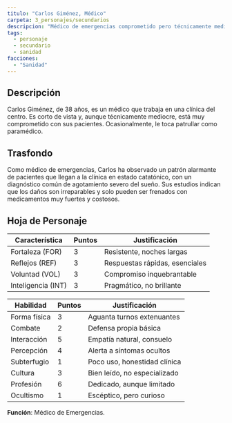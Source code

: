 ```yaml
---
titulo: "Carlos Giménez, Médico"
carpeta: 3_personajes/secundarios
descripcion: "Médico de emergencias comprometido pero técnicamente mediocre, que ha notado un patrón alarmante de pacientes con agotamiento del sueño."
tags:
  - personaje
  - secundario
  - sanidad
facciones:
  - "Sanidad"
---
```


## Descripción

Carlos Giménez, de 38 años, es un médico que trabaja en una clínica del centro. Es corto de vista y, aunque técnicamente mediocre, está muy comprometido con sus pacientes. Ocasionalmente, le toca patrullar como paramédico.

## Trasfondo

Como médico de emergencias, Carlos ha observado un patrón alarmante de pacientes que llegan a la clínica en estado catatónico, con un diagnóstico común de agotamiento severo del sueño. Sus estudios indican que los daños son irreparables y solo pueden ser frenados con medicamentos muy fuertes y costosos.

## Hoja de Personaje

| **Característica** | **Puntos** | **Justificación** |
| --- | --- | --- |
| Fortaleza (FOR) | 3 | Resistente, noches largas |
| Reflejos (REF) | 3 | Respuestas rápidas, esenciales |
| Voluntad (VOL) | 3 | Compromiso inquebrantable |
| Inteligencia (INT) | 3 | Pragmático, no brillante |

| **Habilidad** | **Puntos** | **Justificación** |
| --- | --- | --- |
| Forma física | 3 | Aguanta turnos extenuantes |
| Combate | 2 | Defensa propia básica |
| Interacción | 5 | Empatía natural, consuelo |
| Percepción | 4 | Alerta a síntomas ocultos |
| Subterfugio | 1 | Poco uso, honestidad clínica |
| Cultura | 3 | Bien leído, no especializado |
| Profesión | 6 | Dedicado, aunque limitado |
| Ocultismo | 1 | Escéptico, pero curioso |

**Función**: Médico de Emergencias.

